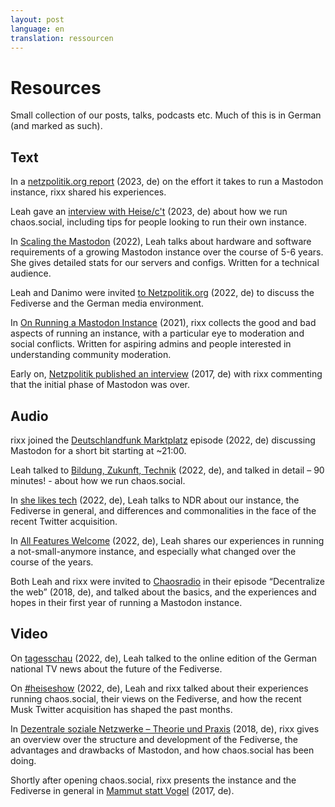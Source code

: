 ```yaml
---
layout: post
language: en
translation: ressourcen
---
```

# Resources

Small collection of our posts, talks, podcasts etc. Much of this is in German (and marked as such).

## Text

In a [netzpolitik.org
report](https://netzpolitik.org/2023/social-media-selber-machen-wieviel-aufwand-und-kosten-entstehen-durch-eine-mastodon-instanz/)
(2023, de) on the effort it takes to run a Mastodon instance, rixx shared his experiences.

Leah gave an [interview with
Heise/c't](https://www.heise.de/hintergrund/Mastodon-Instanz-chaos-social-Admin-Leah-Oswald-berichtet-ueber-ihre-Erfahrungen-7468272.html)
(2023, de) about how we run chaos.social, including tips for people looking to run their own instance.

In [Scaling the Mastodon](https://leah.is/posts/scaling-the-mastodon/) (2022), Leah talks about hardware and software
requirements of a growing Mastodon instance over the course of 5-6 years. She gives detailed stats for our servers and
configs. Written for a technical audience.

Leah and Danimo were invited [to
Netzpolitik.org](https://netzpolitik.org/2022/neues-aus-dem-fernsehrat-86-stimmen-aus-dem-fediverse/) (2022, de) to
discuss the Fediverse and the German media environment.

In [On Running a Mastodon Instance](https://rixx.de/blog/on-running-a-mastodon-instance/) (2021), rixx collects the good
and bad aspects of running an instance, with a particular eye to moderation and social conflicts. Written for aspiring
admins and people interested in understanding community moderation.

Early on, [Netzpolitik published an interview](https://netzpolitik.org/2017/interview-die-anfangsphase-des-alternativen-sozialen-netzwerks-mastodon-ist-vorueber/) (2017, de) with rixx commenting that the initial phase of Mastodon was over.

## Audio

rixx joined the [Deutschlandfunk
Marktplatz](https://www.deutschlandfunk.de/marktplatz-29-12-2022-alternativen-zu-twitter-tiktok-facebook-und-co-dlf-b9ae9ddc-100.html)
episode (2022, de) discussing Mastodon for a short bit starting at ~21:00.

Leah talked to [Bildung, Zukunft,
Technik](https://bildung-zukunft-technik.de/2022/12/16/bzt098-moderation-einer-mastodon-instanz/) (2022, de), and
talked in detail – 90 minutes! - about how we run chaos.social.

In [she likes
tech](https://www.ardaudiothek.de/episode/she-likes-tech-der-podcast-ueber-technologie/troeoet-statt-tweet-mit-leah-oswald/ndr/12114311/)
(2022, de), Leah talks to NDR about our instance, the Fediverse in general, and differences and commonalities in the
face of the recent Twitter acquisition.

In [All Features Welcome](https://features-welcome.de/?podcast=all-features-welcome-009-mastodon) (2022, de), Leah
shares our experiences in running a not-small-anymore instance, and especially what changed over the course of the
years.

Both Leah and rixx were invited to [Chaosradio](https://chaosradio.de/cr249-decentralizetheweb) in their episode
“Decentralize the web” (2018, de), and talked about the basics, and the experiences and hopes in their first year of running
a Mastodon instance.

## Video

On [tagesschau](https://www.youtube.com/watch?v=Vn3trbEbQ8Y&t=180s) (2022, de), Leah talked to the online edition of the
German national TV news about the future of the Fediverse.

On [#heiseshow](https://www.youtube.com/watch?v=GfxFqJCTwuo) (2022, de), Leah and rixx talked about their experiences
running chaos.social, their views on the Fediverse, and how the recent Musk Twitter acquisition has shaped the past
months.

In [Dezentrale soziale Netzwerke – Theorie und
Praxis](https://media.ccc.de/v/gpn18-175-dezentrale-soziale-netzwerke-theorie-und-praxis) (2018, de), rixx gives an
overview over the structure and development of the Fediverse, the advantages and drawbacks of Mastodon, and how
chaos.social has been doing.

Shortly after opening chaos.social, rixx presents the instance and the Fediverse in general in [Mammut statt
Vogel](https://media.ccc.de/v/gpn17-8575-mammut_statt_vogel) (2017, de).
